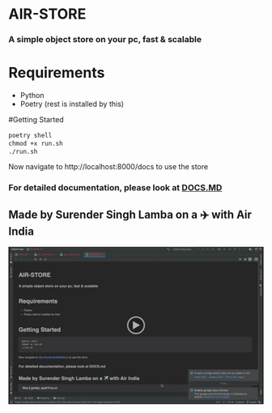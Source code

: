 # AIR-STORE
### A simple object store on your pc, fast & scalable

# Requirements
- Python
- Poetry (rest is installed by this)

#Getting Started
```shell
poetry shell
chmod +x run.sh
./run.sh
```

Now navigate to http://localhost:8000/docs to use the store

### For detailed documentation, please look at [DOCS.MD](DOCS.MD)
## Made by Surender Singh Lamba on a ✈️ with Air India

[![Feb 23 Demo](thumb.png)](https://www.youtube.com/watch?v=_FAvt--nrbs)
